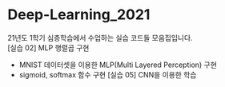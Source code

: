 # Deep-Learning_2021


21년도 1학기 심층학습에서 수업하는 실습 코드들 모음집입니다.<br>
[실습 02] MLP 행렬곱 구현<br>
- MNIST 데이터셋을 이용한 MLP(Multi Layered Perception) 구현
- sigmoid, softmax 함수 구현
[실습 05] CNN을 이용한 학습 <br>

